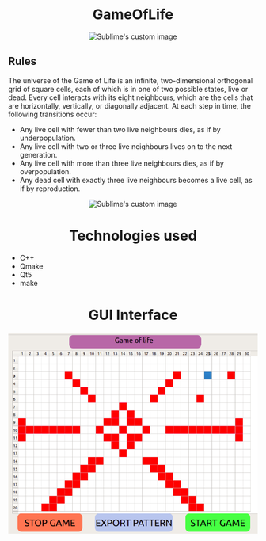 <h1 align="center">GameOfLife</h1>
<p align="center">
  <img src="https://lh3.googleusercontent.com/C6HkzTZOrAtlLPkY6tHcUQMX1BoahTG_Gt4ueO_G0dV-J6dqSbT7ElD6Ddg_vg2cNI1D9cIBQMUNaPWIkPrqGVpbE9RY_9Q3Fn0k?raw=true" alt="Sublime's custom image"/>
</p>

## Rules

The universe of the Game of Life is an infinite, two-dimensional orthogonal grid of square cells, each of which is in one of two possible states, live or dead. 
Every cell interacts with its eight neighbours, which are the cells that are horizontally, vertically, or diagonally adjacent. 
At each step in time, the following transitions occur:

- Any live cell with fewer than two live neighbours dies, as if by underpopulation.
- Any live cell with two or three live neighbours lives on to the next generation.
- Any live cell with more than three live neighbours dies, as if by overpopulation.
- Any dead cell with exactly three live neighbours becomes a live cell, as if by reproduction.



<p align="center">
  <img src="https://upload.wikimedia.org/wikipedia/commons/e/e5/Gospers_glider_gun.gif?raw=true" alt="Sublime's custom image"/>
</p>


<h1 align="center">Technologies used</h1>

- C++
- Qmake
- Qt5
- make


<h1 align="center">GUI Interface</h1>

<p align="center">
 <img src="https://github.com/AlexEmets/GameOfLife/blob/a2230fd3ea8be58381dcb2f268613d20141ea626/GUIExample1.png" alt="Sublime's custom image"/>
</p>
